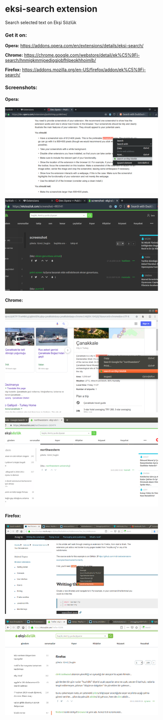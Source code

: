 # eksi-search extension
Search selected text on Ekşi Sözlük
### Get it on:

**Opera:** https://addons.opera.com/en/extensions/details/eksi-search/

**Chrome:** https://chrome.google.com/webstore/detail/ek%C5%9Fi-search/hnmigkmmjoediggjobfhlpeokhhoimlb/

**Firefox:** https://addons.mozilla.org/en-US/firefox/addon/ek%C5%9Fi-search/

### Screenshots:

#### Opera:

![opera1x.png](https://github.com/bayramcicek/eksi-search/blob/master/opera1x.png)

![opera2x.png](https://github.com/bayramcicek/eksi-search/blob/master/opera2x.png)

#### Chrome:

![chrome1x.png](https://github.com/bayramcicek/eksi-search/blob/master/chrome1x.png)

![chrome2x.png](https://github.com/bayramcicek/eksi-search/blob/master/chrome2x.png)

#### Firefox:

![firefox1.png](https://github.com/bayramcicek/eksi-search/blob/master/firefox1.png)

![firefox2.png](https://github.com/bayramcicek/eksi-search/blob/master/firefox2.png)
